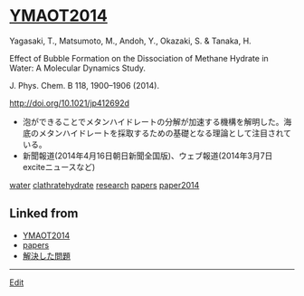 ---
---
# [YMAOT2014](YMAOT2014)

Yagasaki, T., Matsumoto, M., Andoh, Y., Okazaki, S. & Tanaka, H.

Effect of Bubble Formation on the Dissociation of Methane Hydrate in Water: A Molecular Dynamics Study.

J. Phys. Chem. B 118, 1900–1906 (2014).

http://doi.org/10.1021/jp412692d


* 泡ができることでメタンハイドレートの分解が加速する機構を解明した。海底のメタンハイドレートを採取するための基礎となる理論として注目されている。
* 新聞報道(2014年4月16日朝日新聞全国版)、ウェブ報道(2014年3月7日exciteニュースなど)

[](https://youtu.be/d7Bi_sbrUcs)



[water](water) [clathratehydrate](clathratehydrate) [research](research) [papers](papers) [paper2014](paper2014) 


## Linked from

* [YMAOT2014](YMAOT2014.md)
* [papers](papers.md)
* [解決した問題](解決した問題.md)


----
[Edit](https://github.com/vitroid/vitroid.github.io/edit/master/MD/YMAOT2014.md)
